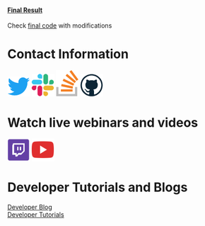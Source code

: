 
#### [Final Result](https://kuberaspeaking.github.io/HERE-JS-workshop/FoodDeliveryWithHERE/)

Check [final code](index.html) with modifications

# Contact Information
[![Foo](img/twitter.png)](https://twitter.com/heredev) 
[![Foo](img/slack.png)](http://t.her.is/slack) 
[![Foo](img/stackoverflow.png)](https://stackoverflow.com/questions/tagged/here-api)
[![Foo](img/github.png)](https://github.com/heremaps)

# Watch live webinars and videos

[![Foo](img/twitch.png)](https://www.twitch.tv/heredev) 
[![Foo](img/youtube.png)](https://www.youtube.com/heremaps) 

# Developer Tutorials and Blogs
[Developer Blog](https://developer.here.com/blog) 
</br>
[Developer Tutorials](https://developer.here.com/tutorials)
